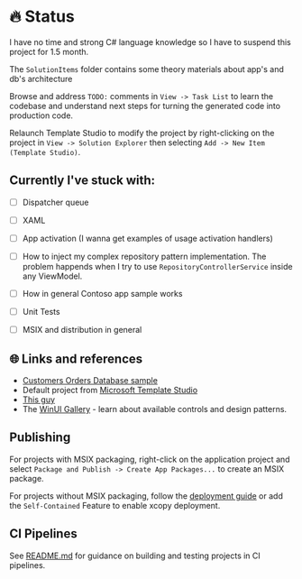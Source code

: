 ﻿# 🔥 Status
I have no time and strong C# language knowledge so I have to suspend this project for 1.5 month.

The `SolutionItems` folder contains some theory materials about app's and db's architecture

Browse and address `TODO:` comments in `View -> Task List` to learn the codebase and understand next steps for turning the generated code into production code.

Relaunch Template Studio to modify the project by right-clicking on the project in `View -> Solution Explorer` then selecting `Add -> New Item (Template Studio)`.

## Currently I've stuck with:
- [ ] Dispatcher queue
- [ ] XAML
- [ ] App activation (I wanna get examples of usage activation handlers)
- [ ] How to inject my complex repository pattern implementation. The problem happends when I try to use 
      ```RepositoryControllerService``` inside any ViewModel.
- [ ] How in general Contoso app sample works
- [ ] Unit Tests
- [ ] MSIX and distribution in general


## 🌐 Links and references
- [Customers Orders Database sample](https://github.com/microsoft/Windows-appsample-customers-orders-database)
- Default project from [Microsoft Template Studio](https://github.com/microsoft/TemplateStudio)
- [This guy](https://www.youtube.com/watch?v=Nut-KSAM0As&ab_channel=JasonWilliams)
- The [WinUI Gallery](https://www.microsoft.com/store/productId/9P3JFPWWDZRC) - learn about available controls and design patterns.

## Publishing

For projects with MSIX packaging, right-click on the application project and select `Package and Publish -> Create App Packages...` to create an MSIX package.

For projects without MSIX packaging, follow the [deployment guide](https://docs.microsoft.com/windows/apps/windows-app-sdk/deploy-unpackaged-apps) or add the `Self-Contained` Feature to enable xcopy deployment.

## CI Pipelines

See [README.md](https://github.com/microsoft/TemplateStudio/blob/main/docs/WinUI/pipelines/README.md) for guidance on building and testing projects in CI pipelines.